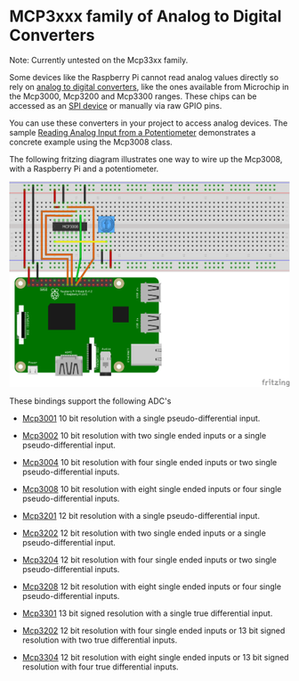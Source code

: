 # MCP3xxx family of Analog to Digital Converters

Note: Currently untested on the Mcp33xx family.

Some devices like the Raspberry Pi cannot read analog values directly so rely on  [analog to digital converters](https://en.wikipedia.org/wiki/Analog-to-digital_converter), like the ones available from Microchip in the Mcp3000, Mcp3200 and Mcp3300 ranges. These chips can be accessed as an [SPI device](https://en.wikipedia.org/wiki/Serial_Peripheral_Interface) or manually via raw GPIO pins.

 You can use these converters in your project to access analog devices. The sample [Reading Analog Input from a Potentiometer](samples/README.md) demonstrates a concrete example using the Mcp3008 class.

The following fritzing diagram illustrates one way to wire up the Mcp3008, with a Raspberry Pi and a potentiometer.

![Raspberry Pi Breadboard diagram](samples/rpi-trimpot_spi.png)

These bindings support the following ADC's

- [Mcp3001](http://ww1.microchip.com/downloads/en/DeviceDoc/21293C.pdf)  10 bit resolution with a single pseudo-differential input.
- [Mcp3002](http://ww1.microchip.com/downloads/en/DeviceDoc/21294E.pdf)  10 bit resolution with two single ended inputs or a single pseudo-differential input.
- [Mcp3004](http://ww1.microchip.com/downloads/en/devicedoc/21295c.pdf)  10 bit resolution with four single ended inputs or two single pseudo-differential inputs.
- [Mcp3008](http://ww1.microchip.com/downloads/en/devicedoc/21295c.pdf)  10 bit resolution with eight single ended inputs or four single pseudo-differential inputs.

- [Mcp3201](http://ww1.microchip.com/downloads/en/devicedoc/21290d.pdf)  12 bit resolution with a single pseudo-differential input.
- [Mcp3202](http://ww1.microchip.com/downloads/en/devicedoc/21034d.pdf)  12 bit resolution with two single ended inputs or a single pseudo-differential input.
- [Mcp3204](http://ww1.microchip.com/downloads/en/DeviceDoc/21298c.pdf)  12 bit resolution with four single ended inputs or two single pseudo-differential inputs.
- [Mcp3208](http://ww1.microchip.com/downloads/en/DeviceDoc/21298c.pdf)  12 bit resolution with eight single ended inputs or four single pseudo-differential inputs.

- [Mcp3301](http://ww1.microchip.com/downloads/en/devicedoc/21700d.pdf)  13 bit signed resolution with a single true differential input.
- [Mcp3202](http://ww1.microchip.com/downloads/en/DeviceDoc/21697F.pdf)  12 bit resolution with four single ended inputs or 13 bit signed resolution with two true differential inputs.
- [Mcp3304](http://ww1.microchip.com/downloads/en/DeviceDoc/21697F.pdf)  12 bit resolution with eight single ended inputs or 13 bit signed resolution with four true differential inputs.

